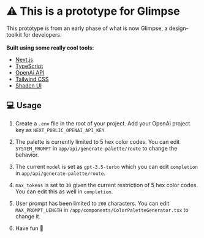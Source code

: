 # ⚠️ This is a prototype for Glimpse

This prototype is from an early phase of what is now Glimpse, a design-toolkit for developers.<br/><br/>
**Built using some really cool tools:**

- [Next.js](https://nextjs.org/)
- [TypeScript](https://www.typescriptlang.org/)
- [OpenAi API](https://openai.com/)
- [Tailwind CSS](https://tailwindcss.com/)
- [Shadcn UI](https://ui.shadcn.com/)

## 💻 Usage

1. Create a `.env` file in the root of your project. Add your OpenAi project key as `NEXT_PUBLIC_OPENAI_API_KEY`

2. The palette is currently limited to 5 hex color codes. You can edit `SYSTEM_PROMPT` in `app/api/generate-palette/route` to change the behavior.

3. The current `model` is set as `gpt-3.5-turbo` which you can edit `completion` in `app/api/generate-palette/route`.

4. `max_tokens` is set to `30` given the current restriction of 5 hex color codes. You can edit this as well in `completion`.

5. User prompt has been limited to `200` characters. You can edit `MAX_PROMPT_LENGTH` in `/app/components/ColorPaletteGenerator.tsx` to change it.

6. Have fun 🙂
